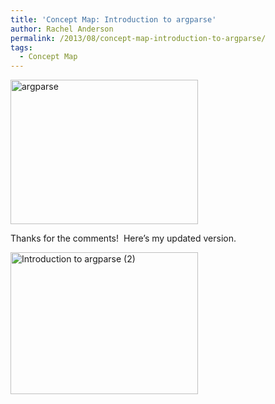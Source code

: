 ```yaml
---
title: 'Concept Map: Introduction to argparse'
author: Rachel Anderson
permalink: /2013/08/concept-map-introduction-to-argparse/
tags:
  - Concept Map
---
```

[<img class="size-medium wp-image-4018 aligncenter" alt="argparse" src="http://teaching.software-carpentry.org/wp-content/uploads/2013/08/argparse-300x231.png" width="300" height="231" />][1]

Thanks for the comments!  Here&#8217;s my updated version.

[<img class="aligncenter size-medium wp-image-4079" alt="Introduction to argparse (2)" src="http://teaching.software-carpentry.org/wp-content/uploads/2013/08/argparse2-300x227.png" width="300" height="227" />][2]

 [1]: http://teaching.software-carpentry.org/wp-content/uploads/2013/08/argparse.png
 [2]: http://teaching.software-carpentry.org/wp-content/uploads/2013/08/argparse2.png
